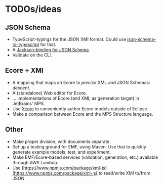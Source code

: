 # TODOs/ideas

## JSON Schema

* TypeScript-typings for the JSON XMI format.
  Could use [json-schema-to-typescript](https://github.com/bcherny/json-schema-to-typescript) for that.
* A [Jackson-binding for JSON Schema](https://github.com/mbknor/mbknor-jackson-jsonSchema).
* Validate on the CLI.

## Ecore + XMI

* A mapping that maps an Ecore to _precise_ XML and JSON Schemas: _descent_.
* A (standalone) Web editor for Ecore.
* &hellip; Implementations of Ecore (and XMI, as generation target) in JetBrains' MPS.
* Use [Xcore](https://wiki.eclipse.org/Xcore) to conveniently author Ecore models outside of Eclipse.
* Make a comparison between Ecore and the MPS Structure language.

## Other

* Make proper division, with documents separate.
* Set up a testing ground for EMF, using Maven.
    Use that to quickly generate example models, test, and experiment.
* Make EMF/Ecore-based services (validation, generation, etc.) available through AWS Lambda.
* Use [https://www.npmjs.com/package/xml-js](https://www.npmjs.com/package/xml-js) to read/write XMI to/from JSON.

